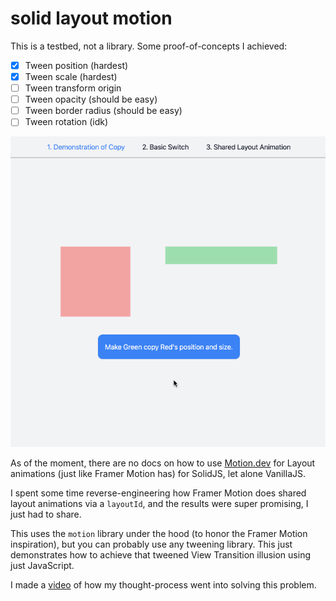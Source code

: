 # solid layout motion

This is a testbed, not a library. Some proof-of-concepts I achieved:

- [x] Tween position (hardest)
- [x] Tween scale (hardest)
- [ ] Tween transform origin
- [ ] Tween opacity (should be easy)
- [ ] Tween border radius (should be easy)
- [ ] Tween rotation (idk)

![s](_docs/solid-layout-motion.gif)

As of the moment, there are no docs on how to use [Motion.dev](https://motion.dev/) for Layout animations (just like Framer Motion has) for SolidJS, let alone VanillaJS.

I spent some time reverse-engineering how Framer Motion does shared layout animations via a `layoutId`, and
the results were super promising, I just had to share.

This uses the `motion` library under the hood (to honor the Framer Motion inspiration), but you can probably
use any tweening library. This just demonstrates how to achieve that tweened View Transition illusion using
just JavaScript.

I made a [video](https://github.com/Blankeos/solid-layout-motion/issues/1) of how my thought-process went into solving this problem.
